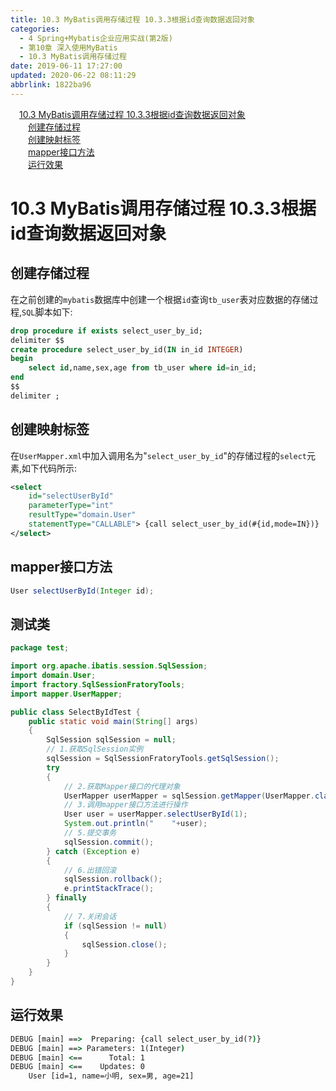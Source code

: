 ```yaml
---
title: 10.3 MyBatis调用存储过程 10.3.3根据id查询数据返回对象
categories: 
  - 4 Spring+Mybatis企业应用实战(第2版)
  - 第10章 深入使用MyBatis
  - 10.3 MyBatis调用存储过程
date: 2019-06-11 17:27:00
updated: 2020-06-22 08:11:29
abbrlink: 1822ba96
---
```

<div id='my_toc'><a href="/JavaReadingNotes/1822ba96/#10-3-MyBatis调用存储过程-10-3-3根据id查询数据返回对象" class="header_1">10.3 MyBatis调用存储过程 10.3.3根据id查询数据返回对象</a>&nbsp;<br><a href="/JavaReadingNotes/1822ba96/#创建存储过程" class="header_2">创建存储过程</a>&nbsp;<br><a href="/JavaReadingNotes/1822ba96/#创建映射标签" class="header_2">创建映射标签</a>&nbsp;<br><a href="/JavaReadingNotes/1822ba96/#mapper接口方法" class="header_2">mapper接口方法</a>&nbsp;<br><a href="/JavaReadingNotes/1822ba96/#运行效果" class="header_2">运行效果</a>&nbsp;<br></div>
<style>.header_1{margin-left: 1em;}.header_2{margin-left: 2em;}.header_3{margin-left: 3em;}.header_4{margin-left: 4em;}.header_5{margin-left: 5em;}.header_6{margin-left: 6em;}</style>
<!--more-->
<script>if (navigator.platform.search('arm')==-1){document.getElementById('my_toc').style.display = 'none';}var e,p = document.getElementsByTagName('p');while (p.length>0) {e = p[0];e.parentElement.removeChild(e);}</script>

<!--end-->
# 10.3 MyBatis调用存储过程 10.3.3根据id查询数据返回对象
## 创建存储过程
在之前创建的`mybatis`数据库中创建一个根据`id`查询`tb_user`表对应数据的存储过程,`SQL`脚本如下:
```sql
drop procedure if exists select_user_by_id;
delimiter $$
create procedure select_user_by_id(IN in_id INTEGER)
begin
    select id,name,sex,age from tb_user where id=in_id;
end
$$
delimiter ;
```
## 创建映射标签
在`UserMapper.xml`中加入调用名为"`select_user_by_id`"的存储过程的`select`元素,如下代码所示:
```xml
<select
    id="selectUserById"
    parameterType="int"
    resultType="domain.User"
    statementType="CALLABLE"> {call select_user_by_id(#{id,mode=IN})}
</select>
```
## mapper接口方法
```java
User selectUserById(Integer id);
```
## 测试类
```java /MyProcedureTest/src/test/SelectByIdTest.java
package test;

import org.apache.ibatis.session.SqlSession;
import domain.User;
import fractory.SqlSessionFratoryTools;
import mapper.UserMapper;

public class SelectByIdTest {
    public static void main(String[] args)
    {
        SqlSession sqlSession = null;
        // 1.获取SqlSession实例
        sqlSession = SqlSessionFratoryTools.getSqlSession();
        try
        {
            // 2.获取Mapper接口的代理对象
            UserMapper userMapper = sqlSession.getMapper(UserMapper.class);
            // 3.调用mapper接口方法进行操作
            User user = userMapper.selectUserById(1);
            System.out.println("    "+user);
            // 5.提交事务
            sqlSession.commit();
        } catch (Exception e)
        {
            // 6.出错回滚
            sqlSession.rollback();
            e.printStackTrace();
        } finally
        {
            // 7.关闭会话
            if (sqlSession != null)
            {
                sqlSession.close();
            }
        }
    }
}
```
## 运行效果
```cmd
DEBUG [main] ==>  Preparing: {call select_user_by_id(?)} 
DEBUG [main] ==> Parameters: 1(Integer)
DEBUG [main] <==      Total: 1
DEBUG [main] <==    Updates: 0
    User [id=1, name=小明, sex=男, age=21]
```
